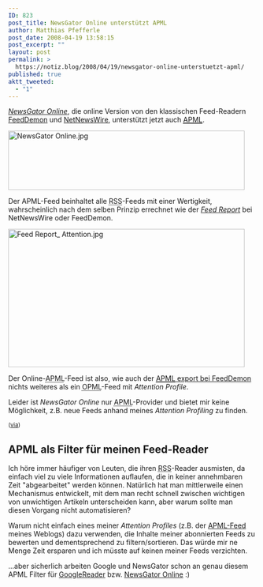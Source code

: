 ```yaml
---
ID: 823
post_title: NewsGator Online unterstützt APML
author: Matthias Pfefferle
post_date: 2008-04-19 13:58:15
post_excerpt: ""
layout: post
permalink: >
  https://notiz.blog/2008/04/19/newsgator-online-unterstuetzt-apml/
published: true
aktt_tweeted:
  - "1"
---
```

<em><a href="http://www.newsgator.com/Individuals/NewsGatorOnline/Default.aspx">NewsGator Online</a></em>, die online Version von den klassischen Feed-Readern <a href="http://www.newsgator.com/Individuals/FeedDemon/Default.aspx">FeedDemon</a> und <a href="http://www.newsgator.com/Individuals/NetNewsWire/Default.aspx">NetNewsWire</a>, unterstützt jetzt auch <abbr title="Attention Profiling Mark-up Language"><a href="http://apml.org">APML</a></abbr>.

<img class="aligncenter" src="http://notiz.blog/wp-content/uploads/2008/04/newsgator-online.jpg" alt="NewsGator Online.jpg" border="0" width="480" height="120" />

Der APML-Feed beinhaltet alle <abbr title="Really Simple Syndication">RSS</abbr>-Feeds mit einer Wertigkeit, wahrscheinlich nach dem selben Prinzip errechnet wie der <em><a href="http://nick.typepad.com/blog/2005/10/feeddemon_16_at.html">Feed Report</a></em> bei NetNewsWire oder FeedDemon.

<img class="aligncenter" src="http://notiz.blog/wp-content/uploads/2008/04/feed-report-attention.jpg" alt="Feed Report_ Attention.jpg" border="0" width="480" height="280" />

Der Online-<abbr title="Attention Profiling Mark-up Language">APML</abbr>-Feed ist also, wie auch der <a href="http://notiz.blog/2008/01/12/feeddeamon-unterstuetzt-apml/"><abbr title="Attention Profiling Mark-up Language">APML</abbr> export bei FeedDemon</a> nichts weiteres als ein <abbr title="Outline Processor Markup Language">OPML</abbr>-Feed mit <em>Attention Profile</em>.

Leider ist <em>NewsGator Online</em> nur <abbr title="Attention Profiling Mark-up Language">APML</abbr>-Provider und bietet mir keine Möglichkeit, z.B. neue Feeds anhand meines <em>Attention Profiling</em> zu finden.

<small>(<a href="http://www.readwriteweb.com/archives/newsgator_aiderss.php">via</a>)</small>

<h2>APML als Filter für meinen Feed-Reader</h2>

Ich höre immer häufiger von Leuten, die ihren <abbr title="Really Simple Syndication">RSS</abbr>-Reader ausmisten, da einfach viel zu viele Informationen auflaufen, die in keiner annehmbaren Zeit "abgearbeitet" werden können. Natürlich hat man mittlerweile einen Mechanismus entwickelt, mit dem man recht schnell zwischen wichtigen von unwichtigen Artikeln unterscheiden kann, aber warum sollte man diesen Vorgang nicht automatisieren?

Warum nicht einfach eines meiner <em>Attention Profiles</em> (z.B. der <a href="http://notiz.blog/apml/">APML-Feed</a> meines Weblogs) dazu verwenden, die Inhalte meiner abonnierten Feeds zu bewerten und dementsprechend zu filtern/sortieren. Das würde mir ne Menge Zeit ersparen und ich müsste auf keinen meiner Feeds verzichten.

...aber sicherlich arbeiten Google und NewsGator schon an genau diesem APML Filter für <a href="http://www.google.de/reader/">GoogleReader</a> bzw. <a href="http://www.newsgator.com/Individuals/NewsGatorOnline/Default.aspx">NewsGator Online</a> :)